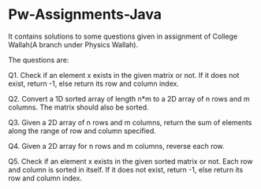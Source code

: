 # Pw-Assignments-Java
It contains solutions to some questions given in assignment of College Wallah(A branch under Physics Wallah).



The questions are:

Q1. Check if an element x exists in the given matrix or not. If it does not exist, return -1, else return its row and column index.

Q2. Convert a 1D sorted array of length n*m to a 2D array of n rows and m columns. The matrix should also be sorted.

Q3. Given a 2D array of n rows and m columns, return the sum of elements along the range of row and column specified.

Q4. Given a 2D array for n rows and m columns, reverse each row.

Q5. Check if an element x exists in the given sorted matrix or not. Each row and column is sorted in itself. If it does not exist, return -1, else return its row and column index.
